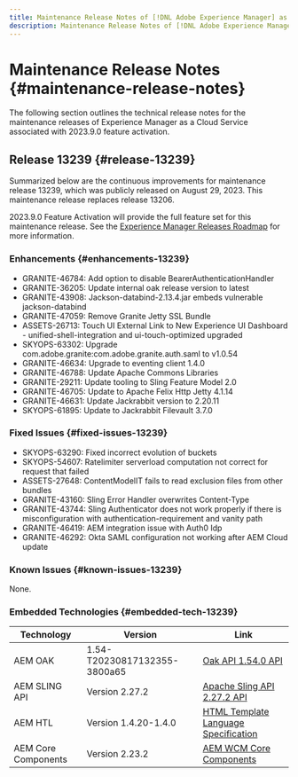 ```yaml
---
title: Maintenance Release Notes of [!DNL Adobe Experience Manager] as a Cloud Service associated with 2023.9.0 feature activation.
description: Maintenance Release Notes of [!DNL Adobe Experience Manager] as a Cloud Service associated with 2023.9.0 feature activation.
---
```

# Maintenance Release Notes {#maintenance-release-notes}

The following section outlines the technical release notes for the maintenance releases of Experience Manager as a Cloud Service associated with 2023.9.0 feature activation.

## Release 13239 {#release-13239}

Summarized below are the continuous improvements for maintenance release 13239, which was publicly released on August 29, 2023. This maintenance release replaces release 13206.

2023.9.0 Feature Activation will provide the full feature set for this maintenance release. See the [Experience Manager Releases Roadmap](https://experienceleague.adobe.com/docs/experience-manager-release-information/aem-release-updates/update-releases-roadmap.html) for more information.

### Enhancements {#enhancements-13239}

- GRANITE-46784: Add option to disable BearerAuthenticationHandler
- GRANITE-36205: Update internal oak release version to latest
- GRANITE-43908: Jackson-databind-2.13.4.jar embeds vulnerable jackson-databind
- GRANITE-47059: Remove Granite Jetty SSL Bundle
- ASSETS-26713: Touch UI External Link to New Experience UI Dashboard - unified-shell-integration and ui-touch-optimized upgraded
- SKYOPS-63302: Upgrade com.adobe.granite:com.adobe.granite.auth.saml to v1.0.54
- GRANITE-46634: Upgrade to eventing client 1.4.0
- GRANITE-46788: Update Apache Commons Libraries
- GRANITE-29211: Update tooling to Sling Feature Model 2.0
- GRANITE-46705: Update to Apache Felix Http Jetty 4.1.14
- GRANITE-46631: Update Jackrabbit version to 2.20.11
- SKYOPS-61895: Update to Jackrabbit Filevault 3.7.0

### Fixed Issues {#fixed-issues-13239}

- SKYOPS-63290: Fixed incorrect evolution of buckets
- SKYOPS-54607: Ratelimiter serverload computation not correct for request that failed
- ASSETS-27648: ContentModelIT fails to read exclusion files from other bundles
- GRANITE-43160: Sling Error Handler overwrites Content-Type
- GRANITE-43744: Sling Authenticator does not work properly if there is misconfiguration with authentication-requirement and vanity path
- GRANITE-46419: AEM integration issue with Auth0 Idp
- GRANITE-46292: Okta SAML configuration not working after AEM Cloud update

### Known Issues {#known-issues-13239}

None.

### Embedded Technologies {#embedded-tech-13239}

|Technology|Version|Link|
|---|---|---|
|AEM OAK |1.54-T20230817132355-3800a65|[Oak API 1.54.0 API](https://www.javadoc.io/doc/org.apache.jackrabbit/oak-api/1.54.0/index.html)| 
|AEM SLING API |Version 2.27.2 |[Apache Sling API 2.27.2 API](https://www.javadoc.io/doc/org.apache.sling/org.apache.sling.api/latest/index.html)|
|AEM HTL|Version 1.4.20-1.4.0 |[HTML Template Language Specification](https://github.com/adobe/htl-spec)|
|AEM Core Components|Version 2.23.2|[AEM WCM Core Components](https://github.com/adobe/aem-core-wcm-components)|
